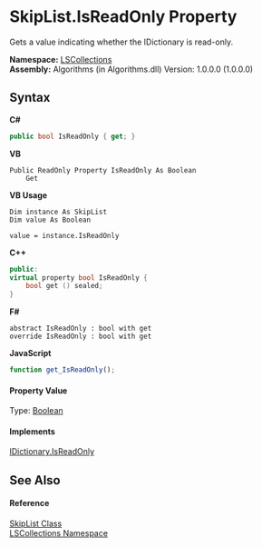 # SkipList.IsReadOnly Property 
 

Gets a value indicating whether the IDictionary is read-only.

**Namespace:**&nbsp;<a href="74772e97-7817-3c3c-69d7-7adc29f9a1cd">LSCollections</a><br />**Assembly:**&nbsp;Algorithms (in Algorithms.dll) Version: 1.0.0.0 (1.0.0.0)

## Syntax

**C#**<br />
``` C#
public bool IsReadOnly { get; }
```

**VB**<br />
``` VB
Public ReadOnly Property IsReadOnly As Boolean
	Get
```

**VB Usage**<br />
``` VB Usage
Dim instance As SkipList
Dim value As Boolean

value = instance.IsReadOnly

```

**C++**<br />
``` C++
public:
virtual property bool IsReadOnly {
	bool get () sealed;
}
```

**F#**<br />
``` F#
abstract IsReadOnly : bool with get
override IsReadOnly : bool with get
```

**JavaScript**<br />
``` JavaScript
function get_IsReadOnly();

```


#### Property Value
Type: <a href="http://msdn2.microsoft.com/en-us/library/a28wyd50" target="_blank">Boolean</a>

#### Implements
<a href="http://msdn2.microsoft.com/en-us/library/t42758d9" target="_blank">IDictionary.IsReadOnly</a><br />

## See Also


#### Reference
<a href="71779526-fbe7-b15e-7782-10d57337282b">SkipList Class</a><br /><a href="74772e97-7817-3c3c-69d7-7adc29f9a1cd">LSCollections Namespace</a><br />